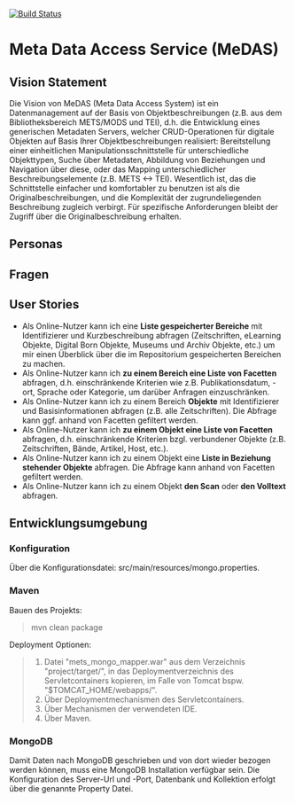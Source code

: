 [![Build Status](https://travis-ci.org/subugoe/Meta-Data-Access-Service.svg?branch=master)](https://travis-ci.org/subugoe/Meta-Data-Access-Service)

# Meta Data Access Service (MeDAS)

## Vision Statement

Die Vision von MeDAS (Meta Data Access System) ist ein Datenmanagement auf der Basis von Objektbeschreibungen (z.B. aus dem Bibliotheksbereich METS/MODS und TEI), d.h. die Entwicklung eines generischen Metadaten Servers, welcher CRUD-Operationen für digitale Objekten auf Basis Ihrer Objektbeschreibungen realisiert: Bereitstellung einer einheitlichen Manipulationsschnittstelle für unterschiedliche Objekttypen, Suche über Metadaten, Abbildung von Beziehungen und Navigation über diese, oder das Mapping unterschiedlicher Beschreibungselemente (z.B. METS <-> TEI). Wesentlich ist, das die Schnittstelle einfacher und komfortabler zu benutzen ist als die Originalbeschreibungen, und die Komplexität der zugrundeliegenden Beschreibung zugleich verbirgt. Für spezifische Anforderungen bleibt der Zugriff über die Originalbeschreibung erhalten. 

## Personas

## Fragen


## User Stories

* Als Online-Nutzer kann ich eine **Liste gespeicherter Bereiche** mit Identifizierer und Kurzbeschreibung abfragen (Zeitschriften, eLearning Objekte, Digital Born Objekte, Museums und Archiv Objekte, etc.) um mir einen Überblick über die im Repositorium gespeicherten Bereichen zu machen.
* Als Online-Nutzer kann ich **zu einem Bereich eine Liste von Facetten** abfragen, d.h. einschränkende Kriterien wie z.B. Publikationsdatum, -ort, Sprache oder Kategorie, um darüber Anfragen einzuschränken.
* Als Online-Nutzer kann ich zu einem Bereich **Objekte** mit Identifizierer und Basisinformationen abfragen (z.B. alle Zeitschriften). Die Abfrage kann ggf. anhand von Facetten gefiltert werden.
* Als Online-Nutzer kann ich **zu einem Objekt eine Liste von Facetten** abfragen, d.h. einschränkende Kriterien bzgl. verbundener Objekte (z.B. Zeitschriften, Bände, Artikel, Host, etc.).
* Als Online-Nutzer kann ich zu einem Objekt eine **Liste in Beziehung stehender Objekte** abfragen. Die Abfrage kann anhand von Facetten gefiltert werden.
* Als Online-Nutzer kann ich zu einem Objekt **den Scan** oder **den Volltext** abfragen.


## Entwicklungsumgebung
### Konfiguration
Über die Konfigurationsdatei: src/main/resources/mongo.properties.

### Maven
Bauen des Projekts:
>mvn clean package

Deployment Optionen:
>1. Datei "mets_mongo_mapper.war" aus dem Verzeichnis "project/target/", in das Deploymentverzeichnis des Servletcontainers kopieren, im Falle von Tomcat bspw. "$TOMCAT_HOME/webapps/".
>2. Über Deploymentmechanismen des Servletcontainers.
>3. Über Mechanismen der verwendeten IDE.
>4. Über Maven.

### MongoDB
Damit Daten nach MongoDB geschrieben und von dort wieder bezogen werden können, muss eine MongoDB Installation verfügbar sein. Die Konfiguration des Server-Url und -Port, Datenbank und Kollektion erfolgt über die genannte Property Datei.


